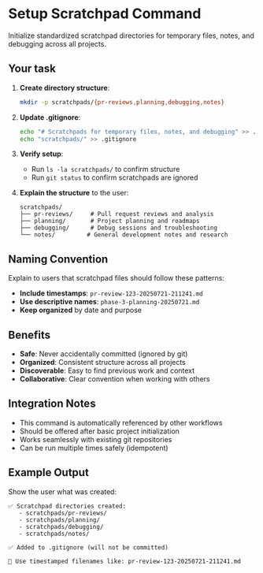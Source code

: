 # Setup Scratchpad Command

Initialize standardized scratchpad directories for temporary files, notes, and
debugging across all projects.

## Your task

1. **Create directory structure**:

   ```bash
   mkdir -p scratchpads/{pr-reviews,planning,debugging,notes}
   ```

2. **Update .gitignore**:

   ```bash
   echo "# Scratchpads for temporary files, notes, and debugging" >> .gitignore
   echo "scratchpads/" >> .gitignore
   ```

3. **Verify setup**:
   - Run `ls -la scratchpads/` to confirm structure
   - Run `git status` to confirm scratchpads are ignored

4. **Explain the structure** to the user:

   ```text
   scratchpads/
   ├── pr-reviews/     # Pull request reviews and analysis
   ├── planning/       # Project planning and roadmaps
   ├── debugging/      # Debug sessions and troubleshooting
   └── notes/         # General development notes and research
   ```

## Naming Convention

Explain to users that scratchpad files should follow these patterns:

- **Include timestamps**: `pr-review-123-20250721-211241.md`
- **Use descriptive names**: `phase-3-planning-20250721.md`
- **Keep organized** by date and purpose

## Benefits

- **Safe**: Never accidentally committed (ignored by git)
- **Organized**: Consistent structure across all projects
- **Discoverable**: Easy to find previous work and context
- **Collaborative**: Clear convention when working with others

## Integration Notes

- This command is automatically referenced by other workflows
- Should be offered after basic project initialization
- Works seamlessly with existing git repositories
- Can be run multiple times safely (idempotent)

## Example Output

Show the user what was created:

```text
✅ Scratchpad directories created:
   - scratchpads/pr-reviews/
   - scratchpads/planning/
   - scratchpads/debugging/
   - scratchpads/notes/

✅ Added to .gitignore (will not be committed)

📝 Use timestamped filenames like: pr-review-123-20250721-211241.md
```
